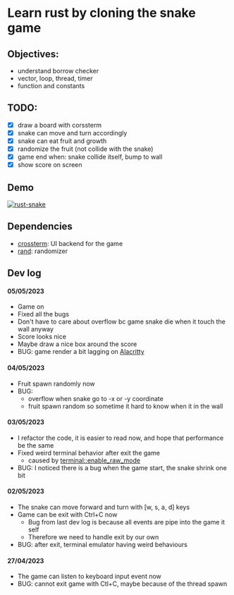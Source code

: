 # Learn rust by cloning the snake game
## Objectives:
- understand borrow checker
- vector, loop, thread, timer
- function and constants

## TODO:
- [x] draw a board with corssterm
- [x] snake can move and turn accordingly
- [x] snake can eat fruit and growth
- [x] randomize the fruit (not collide with the snake)
- [x] game end when: snake collide itself, bump to wall
- [x] show score on screen

## Demo
[![rust-snake](https://asciinema.org/a/Jz1mHsvgeFpy7oepWNRMyu6Xi.png)](https://asciinema.org/a/Jz1mHsvgeFpy7oepWNRMyu6Xi)


## Dependencies
- [crossterm](https://docs.rs/crossterm/0.26.1/crossterm): UI backend for the game
- [rand](https://docs.rs/rand/latest/rand): randomizer

## Dev log
#### 05/05/2023
- Game on
- Fixed all the bugs
- Don't have to care about overflow bc game snake die when it touch the wall anyway
- Score looks nice
- Maybe draw a nice box around the score
- BUG: game render a bit lagging on [Alacritty](https://github.com/alacritty/alacritty)

#### 04/05/2023
- Fruit spawn randomly now
- BUG:
    - overflow when snake go to -x or -y coordinate
    - fruit spawn random so sometime it hard to know when it in the wall
#### 03/05/2023
- I refactor the code, it is easier to read now, and hope that performance be the same
- Fixed weird terminal behavior after exit the game
    - caused by [terminal::enable_raw_mode](//docs.rs/crossterm/latest/crossterm/terminal/fn.enable_raw_mode.html)
- BUG: I noticed there is a bug when the game start, the snake shrink one bit 

#### 02/05/2023
- The snake can move forward and turn with [w, s, a, d] keys
- Game can be exit with Ctrl+C now
    - Bug from last dev log is because all events are pipe into the game it self
    - Therefore we need to handle exit by our own
- BUG: after exit, terminal emulator having weird behaviours

#### 27/04/2023
- The game can listen to keyboard input event now
- BUG: cannot exit game with Ctl+C, maybe because of the thread spawn

